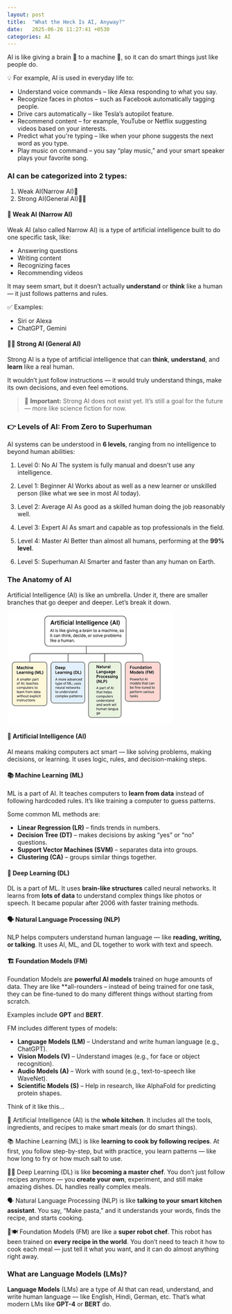 ```yaml
---
layout: post
title:  "What the Heck Is AI, Anyway?"
date:   2025-06-26 11:27:41 +0530
categories: AI
---
```

AI is like giving a brain 🧠 to a machine 🤖, so it can do smart things just like people do.

💡 For example, AI is used in everyday life to:
* Understand voice commands – like Alexa responding to what you say.
* Recognize faces in photos – such as Facebook automatically tagging people.
* Drive cars automatically – like Tesla’s autopilot feature.
* Recommend content – for example, YouTube or Netflix suggesting videos based on your interests.
* Predict what you're typing – like when your phone suggests the next word as you type.
* Play music on command – you say “play music,” and your smart speaker plays your favorite song.

### AI can be categorized into 2 types:
1. Weak AI(Narrow AI)🧠
2. Strong AI(General AI)🧠💡

#### 🧠 Weak AI (Narrow AI)

Weak AI (also called Narrow AI) is a type of artificial intelligence built to do one specific task, like:
- Answering questions
- Writing content
- Recognizing faces
- Recommending videos

It may seem smart, but it doesn’t actually **understand** or **think** like a human — it just follows patterns and rules.

✅ Examples:
- Siri or Alexa
- ChatGPT, Gemini

#### 🧠💡 Strong AI (General AI)
Strong AI is a type of artificial intelligence that can **think**, **understand**, and **learn** like a real human.

It wouldn’t just follow instructions — it would truly understand things, make its own decisions, and even feel emotions.

> 🚫 **Important:** Strong AI does not exist yet. It’s still a goal for the future — more like science fiction for now.

### 👉 Levels of AI: From Zero to Superhuman
AI systems can be understood in **6 levels**, ranging from no intelligence to beyond human abilities:

1. Level 0: No AI
The system is fully manual and doesn't use any intelligence.

2. Level 1: Beginner AI
Works about as well as a new learner or unskilled person (like what we see in most AI today).

3. Level 2: Average AI
As good as a skilled human doing the job reasonably well.

4. Level 3: Expert AI
As smart and capable as top professionals in the field.

5. Level 4: Master AI
Better than almost all humans, performing at the **99% level**.

6. Level 5: Superhuman AI
Smarter and faster than any human on Earth.

### The Anatomy of AI

Artificial Intelligence (AI) is like an umbrella. Under it, there are smaller branches that go deeper and deeper. Let’s break it down.

![AI and Its Subsets](/ai_layer.png)


#### 🤖 Artificial Intelligence (AI)

AI means making computers act smart — like solving problems, making decisions, or learning.
It uses logic, rules, and decision-making steps.

#### 📚 Machine Learning (ML)

ML is a part of AI.
It teaches computers to **learn from data** instead of following hardcoded rules.
It’s like training a computer to guess patterns.

Some common ML methods are:

- **Linear Regression (LR)** – finds trends in numbers.
- **Decision Tree (DT)** – makes decisions by asking “yes” or “no” questions.
- **Support Vector Machines (SVM)** – separates data into groups.
- **Clustering (CA)** – groups similar things together.

#### 🧠 Deep Learning (DL)

DL is a part of ML.
It uses **brain-like structures** called neural networks.
It learns from **lots of data** to understand complex things like photos or speech.
It became popular after 2006 with faster training methods.

#### 🗣️ Natural Language Processing (NLP)

NLP helps computers understand human language — like **reading, writing, or talking**.
It uses AI, ML, and DL together to work with text and speech.

#### 🏗️ Foundation Models (FM)

Foundation Models are **powerful AI models** trained on huge amounts of data. They are like **all-rounders – instead of being trained for one task, they can be fine-tuned to do many different things without starting from scratch.

Examples include **GPT** and **BERT**.

FM includes different types of models:

- **Language Models (LM)** – Understand and write human language (e.g., ChatGPT).
- **Vision Models (V)** – Understand images (e.g., for face or object recognition).
- **Audio Models (A)** – Work with sound (e.g., text-to-speech like WaveNet).
- **Scientific Models (S)** – Help in research, like AlphaFold for predicting protein shapes.

Think of it like this...

🤖 Artificial Intelligence (AI) is the **whole kitchen**. It includes all the tools, ingredients, and recipes to make smart meals (or do smart things).

📚 Machine Learning (ML) is like **learning to cook by following recipes**. At first, you follow step-by-step, but with practice, you learn patterns — like how long to fry or how much salt to use.

👨‍🍳 Deep Learning (DL) is like **becoming a master chef**. You don’t just follow recipes anymore — you **create your own**, experiment, and still make amazing dishes. DL handles really complex meals.

🗣️ Natural Language Processing (NLP) is like **talking to your smart kitchen assistant**. You say, “Make pasta,” and it understands your words, finds the recipe, and starts cooking.

🤖🍽️ Foundation Models (FM) are like a **super robot chef**. This robot has been trained on **every recipe in the world**. You don’t need to teach it how to cook each meal — just tell it what you want, and it can do almost anything right away.

### What are Language Models (LMs)?

**Language Models** (LMs) are a type of AI that can read, understand, and write human language — like English, Hindi, German, etc. That’s what modern LMs like **GPT-4** or **BERT** do.

